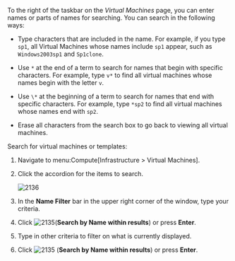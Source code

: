 To the right of the taskbar on the *Virtual Machines* page, you can
enter names or parts of names for searching. You can search in the
following ways:

  - Type characters that are included in the name. For example, if you
    type `sp1`, all Virtual Machines whose names include `sp1` appear,
    such as `Windows2003sp1` and `Sp1clone`.

  - Use `*` at the end of a term to search for names that begin with
    specific characters. For example, type `v*` to find all virtual
    machines whose names begin with the letter `v`.

  - Use `\*` at the beginning of a term to search for names that end
    with specific characters. For example, type `*sp2` to find all
    virtual machines whose names end with `sp2`.

  - Erase all characters from the search box to go back to viewing all
    virtual machines.

Search for virtual machines or templates:

1.  Navigate to menu:Compute\[Infrastructure \> Virtual Machines\].

2.  Click the accordion for the items to search.
    
    ![2136](2136.png)

3.  In the **Name Filter** bar in the upper right corner of the window,
    type your criteria.

4.  Click ![2135](2135.png)(**Search by Name within results**) or press
    **Enter**.

5.  Type in other criteria to filter on what is currently displayed.

6.  Click ![2135](2135.png) (**Search by Name within results**) or press
    **Enter**.
